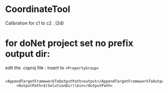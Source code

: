 # CoordinateTool
Calibration for c1 to c2 . (2d)
#  for doNet project set no prefix output dir:
edit the .csproj file  :
insert  to  ``<PropertyGroup>``
```
	 <AppendTargetFrameworkToOutputPath>output</AppendTargetFrameworkToOutputPath>
	 <OutputPath>$(SolutionDir)\bin</OutputPath>
```

